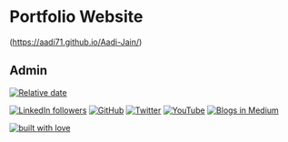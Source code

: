 # Portfolio Website

(https://aadi71.github.io/Aadi-Jain/) 
## Admin

[![Relative date](https://img.shields.io/badge/started-April2022-brightgreen)](https://github.com/Aadi71/) 

[![LinkedIn followers](https://img.shields.io/badge/LinkedIn-0077B5?style=for-the-badge&logo=linkedin&logoColor=white)](https://www.linkedin.com/in/aadijain7102/)  [![GitHub](https://img.shields.io/badge/GitHub-100000?style=for-the-badge&logo=github&logoColor=white)](https://github.com/Aadi71/)  [![Twitter](https://img.shields.io/badge/Twitter-1DA1F2?style=for-the-badge&logo=twitter&logoColor=white)](https://twitter.com/Aadi_Jain_7)  [![YouTube](https://img.shields.io/badge/YouTube-FF0000?style=for-the-badge&logo=youtube&logoColor=white)](https://www.youtube.com/channel/UCO4BjmZq5NEB9zPwHlhoAyw)  [![Blogs in Medium]( 	https://img.shields.io/badge/Medium-12100E?style=for-the-badge&logo=medium&logoColor=white)](https://aadijain71.medium.com/)  

[![built with love](https://forthebadge.com/images/badges/built-with-love.svg)](https://github.com/Aadi71)
